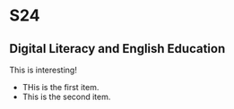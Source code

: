 # S24

## Digital Literacy and English Education

This is interesting!

+ THis is the first item.
+ This is the second item.
